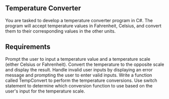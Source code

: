 ## Temperature Converter
You are tasked to develop a temperature converter program in C#. The program will accept temperature values in Fahrenheit, Celsius, and convert them to their corresponding values in the other units.

## Requirements
Prompt the user to input a temperature value and a temperature scale (either Celsius or Fahrenheit).
Convert the temperature to the opposite scale and display the result.
Handle invalid user inputs by displaying an error message and prompting the user to enter valid inputs.
Write a function called TempConvert to perform the temperature conversions.
Use switch statement to determine which conversion function to use based on the user's input for the temperature scale.
